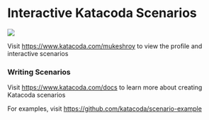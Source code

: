 # Interactive Katacoda Scenarios

[![](http://shields.katacoda.com/katacoda/mukeshroy/count.svg)](https://www.katacoda.com/mukeshroy "Get your profile on Katacoda.com")

Visit https://www.katacoda.com/mukeshroy to view the profile and interactive scenarios

### Writing Scenarios
Visit https://www.katacoda.com/docs to learn more about creating Katacoda scenarios

For examples, visit https://github.com/katacoda/scenario-example
